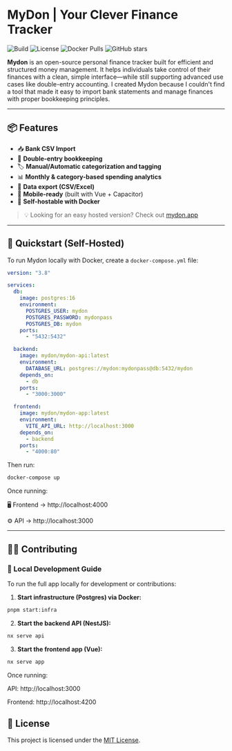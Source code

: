 # MyDon | Your Clever Finance Tracker

![Build](https://img.shields.io/github/actions/workflow/status/mydonapp/mydon/ci.yml?branch=main)
![License](https://img.shields.io/github/license/mydonapp/mydon)
![Docker Pulls](https://img.shields.io/docker/pulls/mydon/mydon?logo=docker)
![GitHub stars](https://img.shields.io/github/stars/mydonapp/mydon?style=social)

**Mydon** is an open-source personal finance tracker built for efficient and structured money management.
It helps individuals take control of their finances with a clean, simple interface—while still supporting advanced use cases like double-entry accounting.
I created Mydon because I couldn't find a tool that made it easy to import bank statements and manage finances with proper bookkeeping principles.

---

## 📦 Features

- 📥 **Bank CSV Import**
- 💼 **Double-entry bookkeeping**
- 🏷 **Manual/Automatic categorization and tagging**
- 📊 **Monthly & category-based spending analytics**
- 📁 **Data export (CSV/Excel)**
- 📱 **Mobile-ready** (built with Vue + Capacitor)
- 🐳 **Self-hostable with Docker**

> 💡 Looking for an easy hosted version? Check out [mydon.app](https://mydon.app)

---

## 🚀 Quickstart (Self-Hosted)

To run Mydon locally with Docker, create a `docker-compose.yml` file:

```yaml
version: "3.8"

services:
  db:
    image: postgres:16
    environment:
      POSTGRES_USER: mydon
      POSTGRES_PASSWORD: mydonpass
      POSTGRES_DB: mydon
    ports:
      - "5432:5432"

  backend:
    image: mydon/mydon-api:latest
    environment:
      DATABASE_URL: postgres://mydon:mydonpass@db:5432/mydon
    depends_on:
      - db
    ports:
      - "3000:3000"

  frontend:
    image: mydon/mydon-app:latest
    environment:
      VITE_API_URL: http://localhost:3000
    depends_on:
      - backend
    ports:
      - "4000:80"
```

Then run:

```bash
docker-compose up
```

Once running:

🖥 Frontend → http://localhost:4000

⚙️ API → http://localhost:3000

---
## 🧑‍💻 Contributing
### 🔧 Local Development Guide

To run the full app locally for development or contributions:

1. **Start infrastructure (Postgres) via Docker:**

```bash
pnpm start:infra
```
2. **Start the backend API (NestJS):**
```bash
nx serve api
```
3. **Start the frontend app (Vue):**
```bash
nx serve app
```

Once running:

API: http://localhost:3000

Frontend: http://localhost:4200

## 📜 License

This project is licensed under the [MIT License](./LICENSE).
